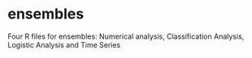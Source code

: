 # ensembles
Four R files for ensembles: Numerical analysis, Classification Analysis, Logistic Analysis and Time Series
